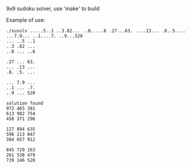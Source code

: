 9x9 sudoku solver, use 'make' to build

Example of use:
~~~
./susolv .....5..1 ..3.82... ..8.....6 .27...63. ....13... .8..5.... ...7.9... ..1....7. ..9...528
... ..5 ..1 
..3 .82 ... 
..8 ... ..6 

.27 ... 63. 
... .13 ... 
.8. .5. ... 

... 7.9 ... 
..1 ... .7. 
..9 ... 528 

solution found
972 465 381 
613 982 754 
458 371 296 

127 894 635 
596 213 847 
384 657 912 

845 729 163 
261 538 479 
739 146 528 
~~~
